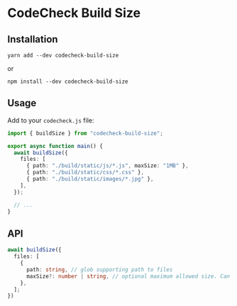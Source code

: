 # CodeCheck Build Size

## Installation

```
yarn add --dev codecheck-build-size
```

or

```
npm install --dev codecheck-build-size
```

## Usage

Add to your `codecheck.js` file:

```typescript
import { buildSize } from "codecheck-build-size";

export async function main() {
  await buildSize({
    files: [
      { path: "./build/static/js/*.js", maxSize: "1MB" },
      { path: "./build/static/css/*.css" },
      { path: "./build/static/images/*.jpg" },
    ],
  });

  // ...
}
```

## API

```typescript
await buildSize({
  files: [
    {
      path: string, // glob supporting path to files
      maxSize?: number | string, // optional maximum allowed size. Can be a number meaning bytes or string like "1MB" or "100KB".
    },
  ];
})
```
